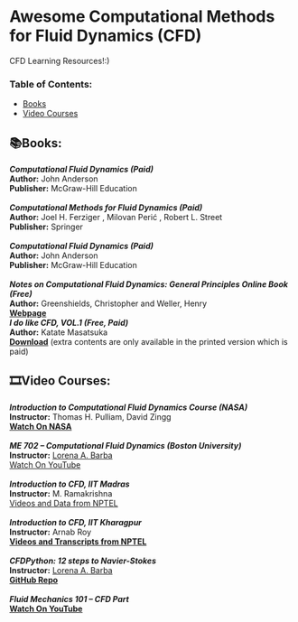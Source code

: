 # Awesome Computational Methods for Fluid Dynamics (CFD) 
CFD Learning Resources!:)

### **Table of Contents:**
* [Books](#booksbooks)
* [Video Courses](#film_stripvideo-courses)

## :books:Books:
***Computational Fluid Dynamics (Paid)*** <br />
**Author:**  John Anderson <br />
**Publisher:** McGraw-Hill Education <br />
<br />
***Computational Methods for Fluid Dynamics (Paid)*** <br />
**Author:**  Joel H. Ferziger , Milovan Perić , Robert L. Street <br />
**Publisher:** Springer <br />
 <br />
***Computational Fluid Dynamics (Paid)*** <br />
**Author:** John Anderson <br />
**Publisher:** McGraw-Hill Education <br />
 <br />
***Notes on Computational Fluid Dynamics: General Principles Online Book (Free)*** <br />
**Author:** Greenshields, Christopher and Weller, Henry <br />
[**Webpage**](https://doc.cfd.direct/notes/cfd-general-principles/) <br />
***I do like CFD, VOL.1 (Free, Paid)*** <br />
**Author:** Katate Masatsuka <br />
[**Download**](http://www.cfdbooks.com/) (extra contents are only available in the printed version which is paid) <br />

## :film_strip:Video Courses: 

***Introduction to Computational Fluid Dynamics Course (NASA)*** <br />
**Instructor:** Thomas H. Pulliam, David Zingg <br />
[**Watch On NASA**](https://www.nas.nasa.gov/pubs/ams/2018/introcfd.html) <br />
 <br />
***ME 702 – Computational Fluid Dynamics (Boston University)*** <br />
**Instructor:** [Lorena A. Barba](https://lorenabarba.com/) <br />
[Watch On YouTube](https://youtube.com/playlist?list=PL30F4C5ABCE62CB61) <br />
 <br />
***Introduction to CFD, IIT Madras*** <br />
**Instructor:** M. Ramakrishna <br />
[Videos and Data from NPTEL](https://nptel.ac.in/courses/101106045) <br />
 <br />
***Introduction to CFD, IIT Kharagpur*** <br />
**Instructor:** Arnab Roy <br />
[**Videos and Transcripts from NPTEL**](https://nptel.ac.in/courses/101105085) <br />
 <br />
***CFDPython: 12 steps to Navier-Stokes*** <br />
**Instructor:** [Lorena A. Barba](https://lorenabarba.com/)	 <br />
[**GitHub Repo**](https://github.com/barbagroup/CFDPython) <br />
 <br />
***Fluid Mechanics 101 – CFD  Part*** <br />
[**Watch On YouTube**](https://www.youtube.com/@fluidmechanics101/playlists ) <br />
